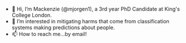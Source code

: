 - 👋 Hi, I’m Mackenzie (@mjorgen1), a 3rd year PhD Candidate at King's College London.
- 👀 I’m interested in mitigating harms that come from classification systems making predictions about people.
- 📫 How to reach me...by email!

<!---
mjorgen1/mjorgen1 is a ✨ special ✨ repository because its `README.md` (this file) appears on your GitHub profile.
You can click the Preview link to take a look at your changes.
- 🌱 I’m currently learning ...
- 💞️ I’m looking to collaborate on ...
--->
